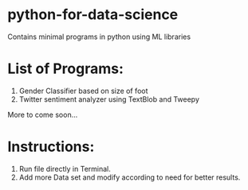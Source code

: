 # python-for-data-science

Contains minimal programs in python using ML libraries

# List of Programs:
1. Gender Classifier based on size of foot
2. Twitter sentiment analyzer using TextBlob and Tweepy

More to come soon...

# Instructions:
1. Run file directly in Terminal.
2. Add more Data set and modify according to need for better results.